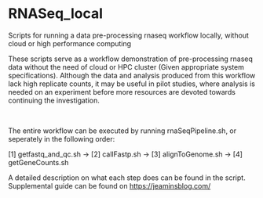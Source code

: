 # RNASeq_local
Scripts for running a data pre-processing rnaseq workflow locally, without cloud or high performance computing

These scripts serve as a workflow demonstration of pre-processing rnaseq data without the need of cloud or HPC cluster (Given appropriate system specifications). Although the data and analysis produced from this workflow lack high replicate counts, it may be useful in pilot studies, where analysis is needed on an experiment before more resources are devoted towards continuing the investigation. 

&nbsp; 

The entire workflow can be executed by running rnaSeqPipeline.sh, or seperately in the following order:

[1] getfastq_and_qc.sh  ->
[2] callFastp.sh  ->
[3] alignToGenome.sh  ->
[4] getGeneCounts.sh
&nbsp; 

A detailed description on what each step does can be found in the script. Supplemental guide can be found on https://jeaminsblog.com/

